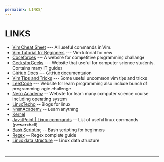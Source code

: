 ```yaml
---
permalink: LINKS/
---
```


# LINKS

* [Vim Cheat Sheet](https://vim.rtorr.com/) --- 
All useful commands in Vim.
* [Vim Tutorial for Beginners](https://youtu.be/RZ4p-saaQkc?si=SNQXdsQgW6wfwWTB) ---
Vim tutorial for new
* [Codeforces](https://codeforces.com/) --- A website for competitive programming challange
* [GeeksforGeeks](https://www.geeksforgeeks.org/) --- Website that useful for computer science students. Contains many IT guides
* [GitHub Docs](https://docs.github.com/en) --- GitHub documentation
* [Vim Tips and Tricks](https://youtu.be/13gNtgqzzmM?si=Xzm2Kw_OknZNfmgo) --- Some useful uncommon vim tips and tricks
* [LeetCode](https://leetcode.com/) --- Website for learn programming also include bunch of programming logic challenge
* [Neso Academy](https://www.nesoacademy.org/) -- Website for learn many computer science course including operating system
* [LinuxTecho](https://www.linuxtechi.com/) -- Blogs for linux
* [KhanAcademy](https://www.khanacademy.org/) -- Learn anything
* [Kernel](https://www.kernel.org/)
* [JavatPoint | Linux commands](https://www.javatpoint.com/linux-commands) -- List of useful linux commands (powershell)
* [Bash Scripting](https://youtu.be/tK9Oc6AEnR4?si=E5-ED3lfa53JWUOW) -- Bash scripting for beginners
* [Regex](https://coderpad.io/blog/development/the-complete-guide-to-regular-expressions-regex/) -- Regex complete guide
* [Linux data structure](https://www.geeksforgeeks.org/linux-directory-structure/) -- Linux data structure
<br>
<hr>
